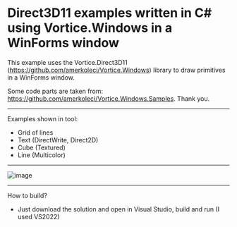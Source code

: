# Direct3D11 examples written in C# using Vortice.Windows in a WinForms window

This example uses the Vortice.Direct3D11 (https://github.com/amerkoleci/Vortice.Windows) library to draw primitives in a WinForms window.

Some code parts are taken from: https://github.com/amerkoleci/Vortice.Windows.Samples. Thank you.

---

Examples shown in tool:
- Grid of lines
- Text (DirectWrite, Direct2D)
- Cube (Textured)
- Line (Multicolor)

---

![image](https://user-images.githubusercontent.com/4056411/173185109-75b205bd-ecc7-4db0-90cf-efe47b980846.png)

---

How to build?
- Just download the solution and open in Visual Studio, build and run (I used VS2022)
